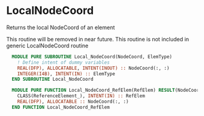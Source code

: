 # LocalNodeCoord

Returns the local NodeCoord of an element

This routine will be removed in near future. This routine is not included in generic LocalNodeCoord routine

```fortran
  MODULE PURE SUBROUTINE Local_NodeCoord(NodeCoord, ElemType)
    ! Define intent of dummy variables
    REAL(DFP), ALLOCATABLE, INTENT(INOUT) :: NodeCoord(:, :)
    INTEGER(I4B), INTENT(IN) :: ElemType
  END SUBROUTINE Local_NodeCoord
```

```fortran
  MODULE PURE FUNCTION Local_NodeCoord_RefElem(RefElem) RESULT(NodeCoord)
    CLASS(ReferenceElement_), INTENT(IN) :: RefElem
    REAL(DFP), ALLOCATABLE :: NodeCoord(:, :)
  END FUNCTION Local_NodeCoord_RefElem
```
